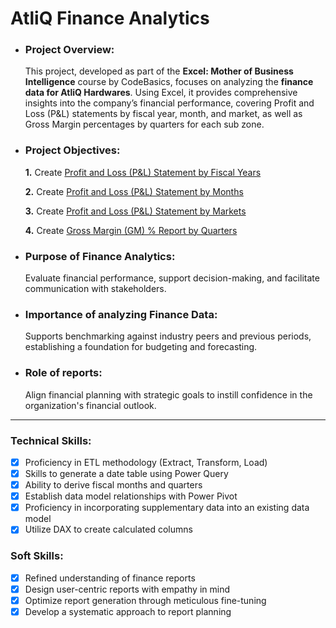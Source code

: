 # AtliQ Finance Analytics

- ### **Project Overview:**
  This project, developed as part of the **Excel: Mother of Business Intelligence** course by CodeBasics, focuses on analyzing the **finance data for AtliQ Hardwares**. Using Excel, it provides comprehensive insights into the company’s financial performance, covering Profit and Loss (P&L) statements by fiscal year, month, and market, as well as Gross Margin percentages by quarters for each sub zone.

- ### **Project Objectives:**
  **1.** Create [Profit and Loss (P&L) Statement by Fiscal Years](https://github.com/itsprashanthshetty/AtliQ-Finance-Analytics/blob/main/P%26L%20Statement%20by%20FIscal%20Years.pdf)

  **2.** Create [Profit and Loss (P&L) Statement by Months](https://github.com/itsprashanthshetty/AtliQ-Finance-Analytics/blob/main/P%26L%20Statement%20by%20Months.pdf) 

  **3.** Create [Profit and Loss (P&L) Statement by Markets](https://github.com/itsprashanthshetty/AtliQ-Finance-Analytics/blob/main/P%26L%20Statement%20by%20Markets.pdf)

  **4.** Create [Gross Margin (GM) % Report by Quarters](https://github.com/itsprashanthshetty/AtliQ-Finance-Analytics/blob/main/GM%25%20Report%20by%20Quarters.pdf)

- ### **Purpose of Finance Analytics:** 
  Evaluate financial performance, support decision-making, and facilitate communication with stakeholders.

- ### **Importance of analyzing Finance Data:** 

  Supports benchmarking against industry peers and previous periods, establishing a foundation for budgeting and forecasting.

- ### **Role of reports:** 

  Align financial planning with strategic goals to instill confidence in the organization's financial outlook.

---
### **Technical Skills:**
- [x] Proficiency in ETL methodology (Extract, Transform, Load)
- [x] Skills to generate a date table using Power Query
- [x] Ability to derive fiscal months and quarters
- [x] Establish data model relationships with Power Pivot
- [x] Proficiency in incorporating supplementary data into an existing data model
- [x] Utilize DAX to create calculated columns

### **Soft Skills:**
- [x]	Refined understanding of finance reports
- [x]	Design user-centric reports with empathy in mind
- [x]	Optimize report generation through meticulous fine-tuning
- [x]	Develop a systematic approach to report planning
